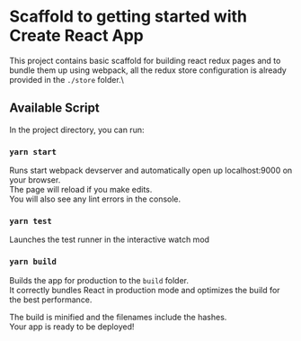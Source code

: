 # Scaffold to getting started with Create React App

This project contains basic scaffold for building react redux pages and to bundle them up using webpack, all the redux store configuration is already provided in the `./store` folder.\

## Available Script

In the project directory, you can run:

### `yarn start`
Runs start webpack devserver and automatically open up localhost:9000 on your browser. \
The page will reload if you make edits.\
You will also see any lint errors in the console.

### `yarn test`

Launches the test runner in the interactive watch mod

### `yarn build`

Builds the app for production to the `build` folder.\
It correctly bundles React in production mode and optimizes the build for the best performance.

The build is minified and the filenames include the hashes.\
Your app is ready to be deployed!

